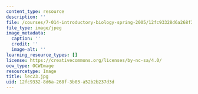 ```yaml
---
content_type: resource
description: ''
file: /courses/7-014-introductory-biology-spring-2005/12fc93328d6a268f3b03a52b2b237d3d_lec23.jpg
file_type: image/jpeg
image_metadata:
  caption: ''
  credit: ''
  image-alt: ''
learning_resource_types: []
license: https://creativecommons.org/licenses/by-nc-sa/4.0/
ocw_type: OCWImage
resourcetype: Image
title: lec23.jpg
uid: 12fc9332-8d6a-268f-3b03-a52b2b237d3d
---
```

